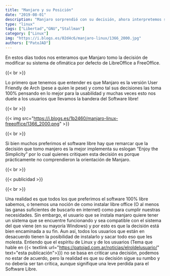 ```yaml
---
title: "Manjaro y su Posición"
date: "2019-08-01"
description: "Manjaro sorprendió con su decisión, ahora interpretemos su objetivo..."
type: "linux"
tags: ["Libertad","GNU","Stallman"]
category: ["Linux"]
img: "https://i.blogs.es/02d4c6/manjaro-linux/1366_2000.jpg"
authors: ["PatoJAD"]
---
```


En estos días todos nos enteramos que Manjaro tomo la decisión de modificar su sistema de ofimática por defecto de LibreOffice a FreeOffice.

{{< br >}}

Lo primero que tenemos que entender es que Manjaro es la versión User Friendly de Arch (pese a quien le pese) y como tal sus decisiones las toma 100% pensando en lo mejor para la usabilidad y muchas veces esto nos duele a los usuarios que llevamos la bandera del Software libre!

{{< br >}}

{{< img src="https://i.blogs.es/1b2460/manjaro-linux-freeoffice/1366_2000.png" >}}

{{< br >}}

Si bien muchos preferimos el software libre hay que remarcar que la decisión que tomo manjero es la mejor implementa su eslogan “Enjoy the Simplicity” por lo cual quienes critiquen esta decisión es porque prácticamente no comprendieron la orientación de Manjaro.

{{< br >}}

{{< publicidad >}}

{{< br >}}

Una realidad es que todos los que preferimos el software 100% libre sabemos, o tenemos una noción de como instalar libre office (O al menos las ganas suficientes de buscarlo en internet) como para cumplir nuestras necesidades. Sin embargo, el usuario que se instala manjaro quiere tener un sistema que se encuentre funcionando y sea compatible con el sistema del que viene (en su mayoría Windows) y por esto es que la decisión está bien encaminada a su fin. Aun así, todos los usuarios que están en desacuerdo tienen la posibilidad de instalarlo y sacar todo eso que les molesta. Entiendo que el espíritu de Linux y de los usuarios (Tema que hable en {{< textlink url="https://patojad.com.ar/noticias/elroldelusuario/" text="esta publicación">}}) no se basa en criticar una decisión, podemos no estar de acuerdo, pero la realidad es que su decisión sigue su rumbo y no debería ser tan crítica, aunque signifique una leve perdida para el Software Libre.
